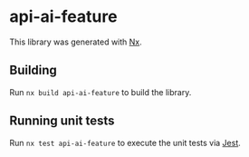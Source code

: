 # api-ai-feature

This library was generated with [Nx](https://nx.dev).

## Building

Run `nx build api-ai-feature` to build the library.

## Running unit tests

Run `nx test api-ai-feature` to execute the unit tests via [Jest](https://jestjs.io).
